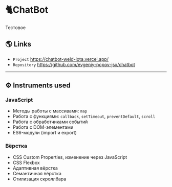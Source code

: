 ﻿# 🐈ChatBot

Тестовое

## 🌎 Links

- `Project` https://chatbot-weld-iota.vercel.app/
- `Repository` https://github.com/evgeniy-popov-jsx/chatbot

---

## ⚙ Instruments used

### JavaScript

- Методы работы с массивами: `map`
- Работа с функциями: `callback`, `setTimeout`, `preventDefault`, `scroll`
- Работа с обработчиками событий
- Работа с DOM-элементами
- ES6-модули (import и export)

### Вёрстка

- CSS Custom Properties, изменение через JavaScript
- CSS Flexbox
- Адаптивная вёрстка
- Семантичная вёрстка
- Стилизация скроллбара
